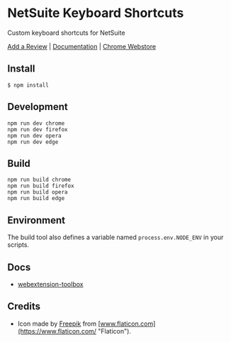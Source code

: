 # NetSuite Keyboard Shortcuts

Custom keyboard shortcuts for NetSuite

[Add a Review](https://chromewebstore.google.com/detail/netsuite-keyboard-shortcu/dgfhjidfjpggcejapjbpadkngnbefdla/reviews) | 
[Documentation](https://www.travizer.com/netsuite-keyboard-shortcuts.html) | 
[Chrome Webstore](https://chromewebstore.google.com/detail/netsuite-keyboard-shortcu/dgfhjidfjpggcejapjbpadkngnbefdla)

## Install

	$ npm install

## Development

    npm run dev chrome
    npm run dev firefox
    npm run dev opera
    npm run dev edge

## Build

    npm run build chrome
    npm run build firefox
    npm run build opera
    npm run build edge

## Environment

The build tool also defines a variable named `process.env.NODE_ENV` in your scripts. 

## Docs

* [webextension-toolbox](https://github.com/HaNdTriX/webextension-toolbox)

## Credits

* Icon made by [Freepik](https://www.flaticon.com/authors/freepik "Freepik") from [www.flaticon.com](https://www.flaticon.com/ "Flaticon").
